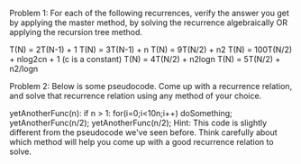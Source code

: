 Problem 1:
For each of the following recurrences, verify the answer you get by applying the master method, by solving the recurrence algebraically OR applying the recursion tree method. 

T(N) = 2T(N-1) + 1
T(N) = 3T(N-1) + n
T(N) = 9T(N/2) + n2
T(N) = 100T(N/2) + nlog2cn + 1  (c is a constant)
T(N) = 4T(N/2) + n2logn
T(N) = 5T(N/2) + n2/logn
 

Problem 2:
Below is some pseudocode. Come up with a recurrence relation, and solve that recurrence relation using any method of your choice.  

yetAnotherFunc(n): 
  if n > 1: 
    for(i=0;i<10n;i++)
      doSomething;
    yetAnotherFunc(n/2);
    yetAnotherFunc(n/2);
Hint: This code is slightly different from the pseudocode we've seen before. Think carefully about which method will help you come up with a good recurrence relation to solve. 
